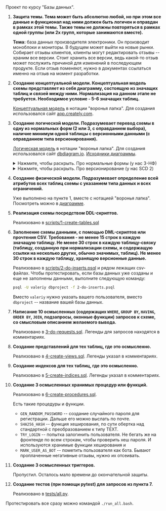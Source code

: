 Проект по курсу "Базы данных".

1. __Защита темы. Тема может быть абсолютно любой, но при этом все данные и функционал над ними должен быть логичен и оправдан в рамках этой темы. Также темы не должны повторяться в рамках одной группы (или 2х групп, которые занимаются вместе).__

    **Тема:** база данных производителя электроники. Он производит моноблоки и мониторы. В будущем может выйти на новые рынки. Собирает отзывы клиентов, клиенты могут редактировать отзывы -- храним все версии. Стоит хранить все версии, ведь какой-то отзыв может послужить причиной для изменений в последующем продукте. Если отзыв поменяют, нужно в документах ссылаться именно на отзыв на момент разработки.

1. __Создание концептуальной модели. Концептуальная модель схемы представляет из себя диаграмму, состоящую из значащих таблиц и связей между ними. Нормализация на данном этапе не требуется. Необходимое условие - 5-6 значащих таблиц.__

    [Концептуальная модель](modeling/conceptual.png) в нотации "воронья лапка". Для создания использовался сайт [app.creately.com](app.creately.com).

1. __Создание логической модели. Подразумевает перевод схемы в одну из нормальных форм (2 или 3, с оправданием выбора), наличие минимум одной таблицы с версионными данными (с оправданием типа версионирования).__

    [Логическая модель](modeling/Diagram.png) в нотации "воронья лапка". Для создания использовался сайт [dbdiagram.io](dbdiagram.io). [Исходники диаграммы](modeling/dbdiagram.txt).

    [comment]:<> (collapsible sections доступны, как минимум, в github, gitlab, vscode, jupyter notebook; https://www.emmanuelgautier.com/blog/markdown-collapsible-section)

    <details>
    <summary>Нажмите, чтобы раскрыть. Про нормальные формы (у нас 3-НФ)</summary>


    [Видео по нормальным формам](https://www.youtube.com/watch?v=J-drts33N8g), которое, на мой взгляд, хорошо объясняет.

    [comment]:<> (ссылки на gitlab и github на файлы лучше оставлять с коммитом, а не на ветку, т.к. их могут поменять, номер слайда поменяется или файл пропадет; в gitlab есть кнопка "permalink")

    Еще есть примеры в [лекции](https://gitlab.com/fpmi-atp/db2022-supplementary/global/-/blob/8797380e3e1bbb1af3201d269fdd4f8112c2fc3b/Lectures/%D0%9B%D0%B5%D0%BA%D1%86%D0%B8%D1%8F_04_2024.pdf).

    Самая сильная нормальная форма -- 3-НФ. Эта форма нашей схемы. Рассмотрим нормальные формы и каждую нашу таблицу, проверим, что для нее условия выполнены. Заодно скажем, зачем условия нормальных форм нужны в жизни.

    1-НФ. В 1-НФ, если

    * все строки должны быть уникальны,

        С повторами сложнее работать, нужно обновлять несколько строк. Да и если по смыслу хранится одна и та же инфомрация -- в этом нет смысла. Возможно, если это таблица заказов в магазине: клиент, заказ, мы забыли id заказа (номер заказа с открытия нашего магазина). 
    * каждая ячейка должна содержать только одно значение (не список),

        Это усложняет получение данных в коде, который обращается к БД. Нужно разбивать строку по разделителю и тому подобное, кто-то может по ошибке в базу данных вставить не соответствующую формату списка строку. Ведь к бд можно обратится и не из кода, а из командной строки для каких-то задач администрирования, там не будет проверок типа CHECK (или их придется писать, когда можно было бы не писать).
    * каждое значение должно быть неделимо (нельзя разделить на несколько значений).

        Наверно, чтобы поддержать структурность. Опять же, чтобы нельзя было записать некорректные данные. Например, если мы храним ФИО, из командной строки можно записать строку лишь из одной компоненты или двух. А бывают и составные имена, с пробелами и т.п. Может быть сложно. __Хотя в видео в 3-НФ для имени используют лишь один столбец. Наверно, для наглядности, таблица не для продакшена.__

        Таблица __Monitors__.
        * Повторяющиеся строки нельзя вставить, т.к. у нас есть `id` -- primary key, он должен быть уникальным. Еще по смыслу должен быть уникальным `product_id` -- будет сделано в DDL.
        * У нас нигде нет строкового типа данных, потому список вставить не получится.
        * Если проверить каждое поле, разделить его не получится. Наверно, дело в том, что у нас опять нигде нет строкового типа.

        Таблица __Monoblocks__. Работают рассуждения
        для таблицы __Monitors__, даже названия столбцов
        те же подходят :)

        Таблицы __Cpus__, __Gpus__.
        * Повторяющиеся строки нельзя вставить, т.к. у нас есть `id` -- primary key, он должен быть уникальным.
        * У нас нигде нельзя вставить список по смыслу, одна ячейка интерпретируется как одно значение. Но у нас есть строковый тип данных. Производителя можно написать с большой буквы, всеми маленькими, всеми большими. Потому я навершу проверки, что производитель всегда в title case, модель всегда большими буквами, обе ячейки униальны.
        * Если проверить каждое поле, разделить на несколько не получается.


        Таблицы __Products__, __Reviews__. Есть `id` -- primary key, одинаковые строки вставить нельзя. Список нет, т.к. нигде нет строковых типов, ни одно из полей не интерпретируется как список. Разделить поле на несколько не получается.

        Таблицы __ReviewRevs__, __Users__. Аналогично, есть primary key `id`. Cписок нельзя вставить, т.к. каждая ячейка интерпретируется как одно значение. Разделить на несколько не получается. Касательно уникальности (да, есть `id`, но если выбирать не по нему во WHERE, данные все еще могут быть неконсистентными):
        * в случае равенства (review_id, modified_at) выибраем с наибольшим id, т.к. он был записан в таблицу последним (или просто не смотрим на modified_at даже);
        * (first_name, last_name) не делаем уникальынми, т.к. тезки бывают, но email сделаем уникальным, он тоже будет candidate key;

    2-НФ. В 2-НФ, если

    * в 1-НФ (уже есть),
    * все атрибуты (столбцы), не входящие в primary key, должны определяться всеми элементами candidate key.

        Если поле или несколько полей определяются не всеми элементами candidate key, то лучше вынести завсимость с отдельную таблицу, чтобы гонять меньше одинаковых данных по соединению. Еще можно и foreign key сделать..

        Таблица __Monitors__. Cаdndiate key два: `id` и `product_id`, в каждом их них нельзя выделить по меньшему подмножеству. Потому и зависеть от подмножества candidate key (меньшего) не получится.

        Аналогично в каждой таблице. Т.е. схема находится в 2-НФ.

    3-НФ. В 3-НФ, если

    * в 2-НФ (уже есть),
    * все атрибуты должны зависеть не от других атрибутов, а от primary key.

        Если пара атрибутов, в котором второй определяется первым. Например, отдел и есть номер телефона сотрудника. А мы знаем, что в отделе лишь один телефон. Тогда, чтобы привести в 3-НФ, надо хранить лишь отдел для сотрудника, и хранить отдельную таблицу отдел-телефон. Когда у сотрудника появится свой рабочий телефон, можно будет дополнить таблицу новым столбцом.

        Все таблицы посмотрел, поля, не нашел такого, чтобы поле зависело других. Т.е. 3-НФ тоже есть.
    </details>

    <details>
    <summary>Нажмите, чтобы раскрыть. Про версионирование (у нас SCD 2)</summary>

    Посмотреть информацию по типам версионирования можно в [лекции 6](https://gitlab.com/fpmi-atp/db2022-supplementary/global/-/blob/8797380e3e1bbb1af3201d269fdd4f8112c2fc3b/Lectures/Лекция_06_2024.pdf), на странце 30 есть диаграмма.

    У нас SCD2.

    Почему ее выбрали? Потому что самый стандартный вариант, сразу пришло в голову.

    Нам нужно бы хранить все версии, чтобы при разработке ссылаться на версию из прошлого, отзыв может поменяться со временем. И уж точно надо хранить не как отдельные атрибуты в той же таблице, т.к. изменения бывают часто. Отдельные атрибуты годятся, если бывают deprecated значения, хотя даже в этом случае можно мигрировать deprecated значения на новые.

    Как мы понимаем, что это SCD2? Не SCD0, поскольку версионирование есть. SCD2, потому что на новую версию создаем строку, а не перезаписываем (SCD1, в ней подразумевается, что на все ревизии комментария есть лишь одна строка), добавляем новый атрибут (SCD3) или добавляем новую таблицу (SCD4).

    </details>

1. __Создание физической модели. Подразумевает определение всей атрибутов всех таблиц схемы с указанием типа данных и всех ограничений.__

    Уже выполнено на пункте 1, вместе с нотацией "воронья лапка". Посмотреть можно в [диаграмме](modeling/Diagram.png).

1. __Реализация схемы посредством DDL-скриптов.__

    Реализовано в [scripts/1-create-tables.sql](scripts/1-create-tables.sql)

1. __Заполнение схемы данными, с помощью DML-скриптов или прочтения CSV. Требования - не менее 15 строк в каждую значащую таблицу. Не менее 30 строк в каждую таблицу-связку (таблицу, созданную при нормализации схемы, и содержащую ссылки на несколько других, обычно значимых, таблиц). Не менее 30 строк в каждую таблицу, хранящую версионные данные.__

     Реализовано в [scripts/2-do-inserts.psql](scripts/2-do-inserts.psql) и рядом лежащих csv-файлах. Чтобы протестировать, если базы данных уже созданы и еще не заполнены данными, выполните следующую команду:
     ```bash
     psql -U valeriy dbproject -f 2-do-inserts.psql
     ```
    Вместо `valeriy` нужно указать вашего пользователя, вместо `dbproject` -- название вашей базы данных.

1. __Написание 10 осмысленных (содержащих `WHERE`, `GROUP BY`, `HAVING`, `ORDER BY`, `JOIN`, подзапросы, оконные функции) запросов к схеме, со смысловым описанием желаемого вывода.__

    Реализовано в [3-do-requests.sql](scripts/3-do-requests.sql). Легенды для запросов находятся в комментариях.

1. __Создание представлений для тех таблиц, где это осмысленно.__

    Реализовано в [4-create-views.sql](scripts/4-create-views.sql). Легенды указал в комментариях.

1. __Создание индексов для тех таблиц, где это осмысленно.__

    Реализовано в [5-create-indices.sql](scripts/5-create-indices.sql). Легенды указал в комментариях.

1. __Создание 3 осмысленных хранимых процедур или функций.__

    Реализовано в [6-create-procedures.sql](scripts/6-create-procedures.sql). 

    Есть такие процедуры и функции.
    * `GEN_RANDOM_PASSWORD` -- создание случайного пароля для регистрации. Дальше его можно выслать по почте.
    * `SHA256_HASH` -- функция хеширования, по сути обертка над стандартной с преобразованием к типу TEXT.
    * `TRY_LOGIN` -- попытка залогинить пользователя. Не бегать же на фронтенде по всем строкам, чтобы проверить хеш пароля. И используются хранимые функции хеширования и 
    * `MARK_USER_AS_BOT` -- пометить пользователя как бота. Бывают проплаченные негативные отзывы, нужно их отсеивать.

1. __Создание 3 осмысленных триггеров.__

    Пропустил. Осталось мало времени до окончательной защиты.

1. __Создание тестов (при помощи pytest) для запросов из пункта 7.__

    Реализовано в [tests/all.py](tests/all.py).

Протестировать все сразу можно командой `./run_all.bash`. 

